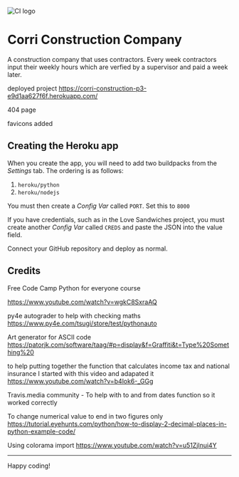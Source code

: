 ![CI logo](https://codeinstitute.s3.amazonaws.com/fullstack/ci_logo_small.png)
# Corri Construction Company

A construction company that uses contractors. Every week contractors input their weekly hours which are verfied by a supervisor and paid a week later.

deployed project <https://corri-construction-p3-e9d1aa627f6f.herokuapp.com/>

404 page

favicons added

## Creating the Heroku app

When you create the app, you will need to add two buildpacks from the _Settings_ tab. The ordering is as follows:

1. `heroku/python`
2. `heroku/nodejs`

You must then create a _Config Var_ called `PORT`. Set this to `8000`

If you have credentials, such as in the Love Sandwiches project, you must create another _Config Var_ called `CREDS` and paste the JSON into the value field.

Connect your GitHub repository and deploy as normal.

## Credits

Free Code Camp Python for everyone course

https://www.youtube.com/watch?v=wgkC8SxraAQ

py4e autograder to help with checking maths https://www.py4e.com/tsugi/store/test/pythonauto 

Art generator for ASCII code https://patorjk.com/software/taag/#p=display&f=Graffiti&t=Type%20Something%20

to help putting together the function that calculates income tax and national insurance I started with this video and adapated it https://www.youtube.com/watch?v=b4lok6-_GGg 

Travis.media community - To help with to and from dates function so it worked correctly

To change numerical value to end in two figures only
https://tutorial.eyehunts.com/python/how-to-display-2-decimal-places-in-python-example-code/

Using colorama import https://www.youtube.com/watch?v=u51Zjlnui4Y 


---

Happy coding!
